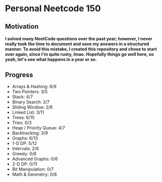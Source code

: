 # Personal Neetcode 150
## Motivation
#### I solved many NeetCode questions over the past year; however, I never really took the time to document and save my answers in a structured manner. To avoid this mistake, I created this repository and chose to start over again, since I'm quite rusty, lmao. Hopefully things go well here, so yeah, let's see what happens in a year or so.

## Progress
- Arrays & Hashing: 6/9
- Two Pointers: 3/5
- Stack: 4/7
- Binary Search: 2/7
- Sliding Window: 2/6
- Linked List: 3/11
- Trees: 6/15
- Tries: 0/3
- Heap / Priority Queue: 4/7
- Backtracking: 3/9
- Graphs: 6/13
- 1-D DP: 5/12
- Intervals: 2/6
- Greedy: 0/8
- Advanced Graphs: 0/6
- 2-D DP: 0/11
- Bit Manipulation: 0/7
- Math & Geometry: 0/8